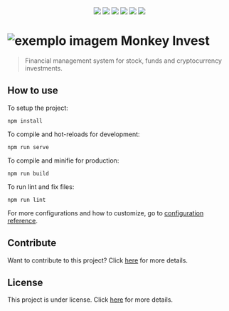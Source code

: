 <div align="center" markdown="1">
  <img src="https://img.shields.io/github/repo-size/Em1dio/monkey-invest-web?style=for-the-badge">
  <img src="https://img.shields.io/github/forks/Em1dio/monkey-invest-web?style=for-the-badge">
  <img src="https://img.shields.io/github/issues/Em1dio/monkey-invest-web?style=for-the-badge">
  <img src="https://img.shields.io/github/issues-pr-raw/Em1dio/monkey-invest-web?style=for-the-badge">
  <img src="https://img.shields.io/github/contributors/Em1dio/monkey-invest-web?style=for-the-badge">
  <img src="https://img.shields.io/github/license/Em1dio/monkey-invest-web?style=for-the-badge">
</div>

<h1>
  <span>
    <img src="/public/favicon.ico" alt="exemplo imagem">
    Monkey Invest
  </span>
</h1>

> Financial management system for stock, funds and cryptocurrency investments.

## How to use

To setup the project:

```
npm install
```

To compile and hot-reloads for development:
```
npm run serve
```

To compile and minifie for production:
```
npm run build
```

To run lint and fix files:
```
npm run lint
```

For more configurations and how to customize, go to [configuration reference](https://cli.vuejs.org/config/).

## Contribute<br>

Want to contribute to this project? Click [here](CONTRIBUTING.md) for more details.

## License

This project is under license. Click [here](LICENSE.md) for more details.
